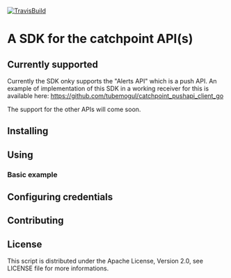 [![TravisBuild](https://travis-ci.org/tubemogul/catchpoint_api_sdk_go.svg?branch=master)](https://travis-ci.org/tubemogul/catchpoint_api_sdk_go)

# A SDK for the catchpoint API(s)

## Currently supported

Currently the SDK onky supports the "Alerts API" which is a push API.
An example of implementation of this SDK in a working receiver for this is
available here: https://github.com/tubemogul/catchpoint_pushapi_client_go

The support for the other APIs will come soon.

## Installing

## Using

### Basic example


## Configuring credentials

## Contributing

## License

This script is distributed under the Apache License, Version 2.0, see LICENSE file
for more informations.
